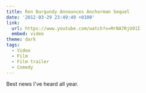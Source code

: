 ```yaml
---
title: Ron Burgundy Announces Anchorman Sequel
date: '2012-03-29 23:49:49 +0100'
link:
  url: https://www.youtube.com/watch?v=MrNA7RjU91I
  embed: video
theme: dark
tags:
  - Video
  - Film
  - Film trailer
  - Comedy
---
```

Best news I've heard all year.

